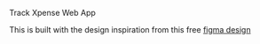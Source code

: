 Track Xpense Web App

This is built with the design inspiration from this free <a href="https://www.figma.com/file/zC7UBobrxKKL32sDU9eKZZ/Income-%26-Expense-Manager-(Community)?type=design&node-id=2-18&mode=design">figma design</a>
